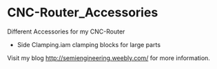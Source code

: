 # CNC-Router_Accessories
Different Accessories for my CNC-Router
- Side Clamping.iam   clamping blocks for large parts

Visit my blog http://semiengineering.weebly.com/ for more information.
